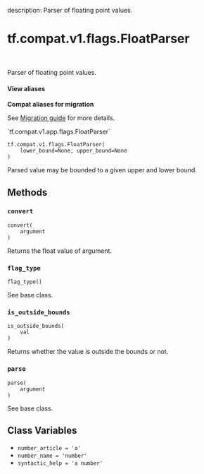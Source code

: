 description: Parser of floating point values.

<div itemscope itemtype="http://developers.google.com/ReferenceObject">
<meta itemprop="name" content="tf.compat.v1.flags.FloatParser" />
<meta itemprop="path" content="Stable" />
<meta itemprop="property" content="__init__"/>
<meta itemprop="property" content="convert"/>
<meta itemprop="property" content="flag_type"/>
<meta itemprop="property" content="is_outside_bounds"/>
<meta itemprop="property" content="parse"/>
<meta itemprop="property" content="number_article"/>
<meta itemprop="property" content="number_name"/>
<meta itemprop="property" content="syntactic_help"/>
</div>

# tf.compat.v1.flags.FloatParser

<!-- Insert buttons and diff -->

<table class="tfo-notebook-buttons tfo-api nocontent" align="left">

</table>



Parser of floating point values.

<section class="expandable">
  <h4 class="showalways">View aliases</h4>
  <p>
<b>Compat aliases for migration</b>
<p>See
<a href="https://www.tensorflow.org/guide/migrate">Migration guide</a> for
more details.</p>
<p>`tf.compat.v1.app.flags.FloatParser`</p>
</p>
</section>

<pre class="devsite-click-to-copy prettyprint lang-py tfo-signature-link">
<code>tf.compat.v1.flags.FloatParser(
    lower_bound=None, upper_bound=None
)
</code></pre>



<!-- Placeholder for "Used in" -->

Parsed value may be bounded to a given upper and lower bound.

## Methods

<h3 id="convert"><code>convert</code></h3>

<pre class="devsite-click-to-copy prettyprint lang-py tfo-signature-link">
<code>convert(
    argument
)
</code></pre>

Returns the float value of argument.


<h3 id="flag_type"><code>flag_type</code></h3>

<pre class="devsite-click-to-copy prettyprint lang-py tfo-signature-link">
<code>flag_type()
</code></pre>

See base class.


<h3 id="is_outside_bounds"><code>is_outside_bounds</code></h3>

<pre class="devsite-click-to-copy prettyprint lang-py tfo-signature-link">
<code>is_outside_bounds(
    val
)
</code></pre>

Returns whether the value is outside the bounds or not.


<h3 id="parse"><code>parse</code></h3>

<pre class="devsite-click-to-copy prettyprint lang-py tfo-signature-link">
<code>parse(
    argument
)
</code></pre>

See base class.




## Class Variables

* `number_article = 'a'` <a id="number_article"></a>
* `number_name = 'number'` <a id="number_name"></a>
* `syntactic_help = 'a number'` <a id="syntactic_help"></a>
